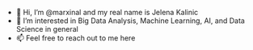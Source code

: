 - 👋 Hi, I’m @marxinal and my real name is Jelena Kalinic
- 👀 I’m interested in Big Data Analysis, Machine Learning, AI, and Data Science in general
- 📫 Feel free to reach out to me here 

<!---
marxinal/marxinal is a ✨ special ✨ repository because its `README.md` (this file) appears on your GitHub profile.
You can click the Preview link to take a look at your changes.
--->
